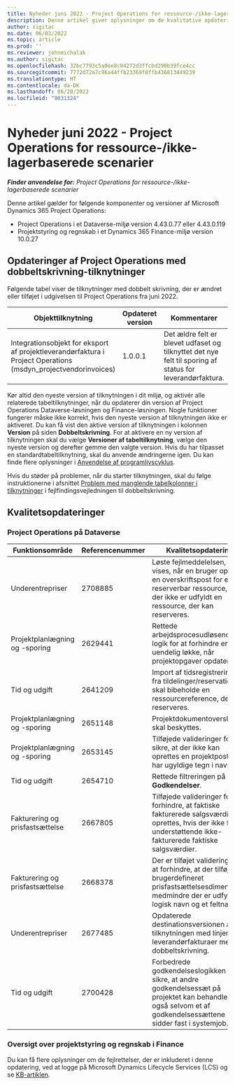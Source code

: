 ```yaml
---
title: Nyheder juni 2022 - Project Operations for ressource-/ikke-lagerbaserede scenarier
description: Denne artikel giver oplysninger om de kvalitative opdateringer, der er tilgængelige i juni 2022-udgivelsen af Microsoft Dynamics 365 Project Operations til ressource/ikke-lagerbaserede scenarier.
author: sigitac
ms.date: 06/03/2022
ms.topic: article
ms.prod: ''
ms.reviewer: johnmichalak
ms.author: sigitac
ms.openlocfilehash: 32bc7793c5a0ee8c04272d3ffcbd290b39fce4cc
ms.sourcegitcommit: 7772d72a7c96a44ffb23369f8ffb436813449239
ms.translationtype: HT
ms.contentlocale: da-DK
ms.lasthandoff: 06/20/2022
ms.locfileid: "9031324"
---
```

# <a name="whats-new-june-2022---project-operations-for-resourcenon-stocked-based-scenarios"></a>Nyheder juni 2022 - Project Operations for ressource-/ikke-lagerbaserede scenarier

_**Finder anvendelse for:** Project Operations for ressource-/ikke-lagerbaserede scenarier_

Denne artikel gælder for følgende komponenter og versioner af Microsoft Dynamics 365 Project Operations:

- Project Operations i et Dataverse-miljø version 4.43.0.77 eller 4.43.0.119
- Projektstyring og regnskab i et Dynamics 365 Finance-miljø version 10.0.27

## <a name="project-operations-dual-write-maps-updates"></a>Opdateringer af Project Operations med dobbeltskrivning-tilknytninger

Følgende tabel viser de tilknytninger med dobbelt skrivning, der er ændret eller tilføjet i udgivelsen til Project Operations fra juni 2022.

| Objekttilknytning | Opdateret version | Kommentarer |
| --- | --- | --- |
| Integrationsobjekt for eksport af projektleverandørfaktura i Project Operations (msdyn_projectvendorinvoices) | 1.0.0.1 | Det ældre felt er blevet udfaset og tilknyttet det nye felt til sporing af status for leverandørfaktura. |

Kør altid den nyeste version af tilknytningen i dit miljø, og aktivér alle relaterede tabeltilknytninger, når du opdaterer din version af Project Operations Dataverse-løsningen og Finance-løsningen. Nogle funktioner fungerer måske ikke korrekt, hvis den nyeste version af tilknytningen ikke er aktiveret. Du kan få vist den aktive version af tilknytningen i kolonnen **Version** på siden **Dobbeltskrivning**. For at aktivere en ny version af tilknytningen skal du vælge **Versioner af tabeltilknytning**, vælge den nyeste version og derefter gemme den valgte version. Hvis du har tilpasset en standardtabeltilknytning, skal du anvende ændringerne igen. Du kan finde flere oplysninger i [Anvendelse af programlivscyklus](/dynamics365/fin-ops-core/dev-itpro/data-entities/dual-write/app-lifecycle-management).

Hvis du støder på problemer, når du starter tilknytningen, skal du følge instruktionerne i afsnittet [Problem med manglende tabelkolonner i tilknytninger](/dynamics365/fin-ops-core/dev-itpro/data-entities/dual-write/dual-write-troubleshooting-finops-upgrades#missing-table-columns-issue-on-maps) i fejlfindingsvejledningen til dobbeltskrivning.

## <a name="quality-updates"></a>Kvalitetsopdateringer

### <a name="project-operations-on-dataverse"></a>Project Operations på Dataverse

| Funktionsområde | Referencenummer | Kvalitetsopdatering |
| --- | --- | --- |
| Underentrepriser | 2708885 | Løste fejlmeddelelsen, der vises, når en bruger opretter en overskriftspost for en reserverbar ressource, hvis der ikke er udfyldt en ressource, der kan reserveres. |
| Projektplanlægning og -sporing | 2629441 | Rettede arbejdsprocesudløsende logik for at forhindre en uendelig løkke, når projektopgaver opdateres. |
| Tid og udgift | 2641209 | Import af tidsregistreringer fra tildelinger/reservationer skal bibeholde en ressourcereference, der kan reserveres. |
| Projektplanlægning og -sporing | 2651148 | Projektdokumentoverskriften skal beskyttes.|
| Projektplanlægning og -sporing | 2653145 | Tilføjede valideringer for at sikre, at der ikke kan oprettes en projektpost, som har ugyldige tegn i navnet. |
| Tid og udgift | 2654710 | Rettede filtreringen på siden **Godkendelser**. |
| Fakturering og prisfastsættelse | 2667805 | Tilføjede valideringer for at forhindre, at faktiske fakturerede salgsværdier oprettes, hvis der ikke findes understøttende ikke-fakturerede faktiske salgsværdier. |
| Fakturering og prisfastsættelse | 2668378 | Der er tilføjet valideringer for at forhindre, at der tilføjes en brugerdefineret prisfastsættelsesdimension, medmindre der er udfyldt et logisk navn og et feltnavn. |
| Underentrepriser | 2677485 | Opdaterede destinationsversionen af tilknytningen med linjer på leverandørfakturaer med dobbeltskrivning. |
| Tid og udgift | 2700428 | Forbedrede godkendelseslogikken for at sikre, at andre godkendelsessæt på projektet kan behandles, også selvom et af godkendelsessættene sidder fast i systemjob. |

### <a name="project-management-and-accounting-in-finance"></a>Oversigt over projektstyring og regnskab i Finance

Du kan få flere oplysninger om de fejlrettelser, der er inkluderet i denne opdatering, ved at logge på Microsoft Dynamics Lifecycle Services (LCS) og se [KB-artiklen](https://fix.lcs.dynamics.com/Issue/Details?bugId=673271).
